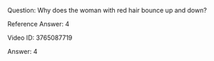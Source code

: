 Question: Why does the woman with red hair bounce up and down?

Reference Answer: 4

Video ID: 3765087719

Answer: 4

